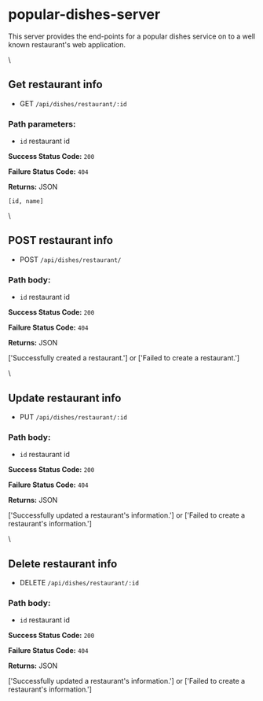 # popular-dishes-server

This server provides the end-points for a popular dishes service on to a well known restaurant's web application.

\
## Get restaurant info

* GET ```/api/dishes/restaurant/:id```

### Path parameters:

* ```id``` restaurant id

**Success Status Code:** `200`

**Failure Status Code:** `404`

**Returns:** JSON

```[id, name]```

\
## POST restaurant info

* POST ```/api/dishes/restaurant/```

### Path body:

* ```id``` restaurant id

**Success Status Code:** `200`

**Failure Status Code:** `404`

**Returns:** JSON

['Successfully created a restaurant.'] or ['Failed to create a restaurant.']

\
## Update restaurant info

* PUT ```/api/dishes/restaurant/:id```

### Path body:

* ```id``` restaurant id

**Success Status Code:** `200`

**Failure Status Code:** `404`

**Returns:** JSON

['Successfully updated a restaurant's information.'] or ['Failed to create a restaurant's information.']

\
## Delete restaurant info

* DELETE ```/api/dishes/restaurant/:id```

### Path body:

* ```id``` restaurant id

**Success Status Code:** `200`

**Failure Status Code:** `404`

**Returns:** JSON

['Successfully updated a restaurant's information.'] or ['Failed to create a restaurant's information.']
